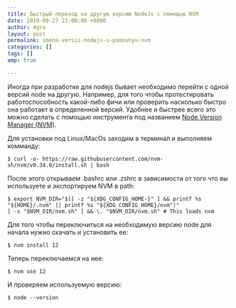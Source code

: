 ```yaml
---
title: Быстрый переход на другую версию NodeJs с помощью NVM
date: 2019-09-27 22:00:00 +0000
author: 4gra
layout: post
permalink: smena-versii-nodejs-s-pomoshyu-nvm
categories: []
tags: []
amp: true

---
```

Иногда при разработке для nodejs бывает необходимо перейти с одной версий node на другую. Например, для того чтобы протестировать работоспособность какой-либо фичи или проверить насколько быстро она работает в определенной версий. Удобнее и быстрее всего это можно сделать с помощью инструмента под названием [Node Version Manager (NVM)](https://github.com/nvm-sh/nvm).

Для установки под Linux/MacOs заходим в терминал и выполняем комманду:

    $ curl -o- https://raw.githubusercontent.com/nvm-sh/nvm/v0.34.0/install.sh | bash

После этого открываем .bashrc или .zshrc в зависимости от того что вы используете и экспортируем NVM в path:

    $ export NVM_DIR="$([ -z "${XDG_CONFIG_HOME-}" ] && printf %s "${HOME}/.nvm" || printf %s "${XDG_CONFIG_HOME}/nvm")"
    [ -s "$NVM_DIR/nvm.sh" ] && \. "$NVM_DIR/nvm.sh" # This loads nvm

Для того чтобы переключиться на необходимую версию node для начала нужно скачать и установить ее:

    $ nvm install 12

Теперь переключаемся на нее:

    $ nvm use 12

И проверяем используемую версию:

    $ node --version